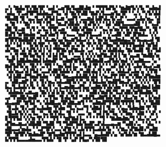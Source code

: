 ▃▚▝▇▟▄▜▚▜▙▜▛▝▄▟▝▃▅▜▙▜▄▟▉▟▆▝▝▜▜▜▟▜▞▝▆▟▇▜▞▞▙▝▚▟▅▟▚▟▄▝▛▃▟▜▛▜▟▟▅▃▛▜▄▝▟▝▇▞▛▟█▝▇▟▚▜▃▃▅▜▄▜▛▝▝▃▚▝▚▜▞▟▟▜▙▟█▝▉▝▄▃▜▃▞▟▜▟▐▃▆▝▄▟▜▝▃▃▆▟▐▟▛▟▃▜▞▃▛▝▃▃▞▃▙▞▅▃▝▟▄▝▇▝▝▝▇▞▝▝▜▝▐▜▃▝▆▃▛▟▉▟▞▝▊▟▜▞▞▝▐▟▝▟█▜▃▃▃▟▉▝▐▝▚▃▛▟█▝▊▃▆▝▚▜▝▃▜▃▜▜▛▃▅▝▝▟█▞▟▜▅▞▞▝▚▃▚▞▅▞▛▜▞▛▇▜▙▞▚▝█▝▉▟▜▝▆▜▅▟▅▝▚▃▛▟▅▜▝▜▚▃▃▝▅▟▜▜▃▃▟▝▝▞▃▟▉▝▟▛▐▛▇▟▃▝▞▞▆▜▛▛▇▟█▟▛▞▜▝▟▃▆▞▄▞▙▃▆▜▟▃▞▞▚▝▅▞▙▜▄▟▆▟▄▃▜▞▙▃▄▃▟▝▉▟▞▝▐▟▝▝▜▞▙▜▛▃▚▝▉▞▜▟▛▃▚▞▙▝▛▞▚▜▞▜▅▞▜▞▜▜▜▜▄▟▟▝▆▜▟▟▞▜▅▝▟▝▟▜▞▟▐▝▟▝▜▛▇▞▄▛▇▃▙▝▃▞▝▜▚▞▟▟▉▟▄▝▇▞▙▟▊▝▊▞▜▟▃▝▄▜▝▜▙▜▅▜▄▜▝▟▐▟▐▜▄▝▝▃▃▜▝▞▞▞▅▛▇▃▛▟▐▝▆▝▄▃▆▝▆▟█▞▅▝▆▛▐▟█▟▅▟▇▟▐▟▅▟▛▝▚▟▆▛▇▜▟▞▜▟▆▟▊▃▟▜▟▞▅▟▝▞▄▟▇▃▃▝▄▝▆▟▜▟▜▞▄▝▉▞▝▃▜▜▝▝▅▞▙▟▐▃▝▝▊▟▝▛▐▞▝▝▄▛▐▟▚▜▝▃▙▞▙▃▞▃▆▝▟▞▅▃▞▟▐▜▟▝▃▃▛▟▉▜▟▟▞▞▚▞▚▟▊▟▄▜▝▞▛▃▝▟▟▃▛▃▙▞▄▝▞▛▇▝▝▟▐▟▉▃▛▜▅▟▜▟▅▝▝▟▊▜▅▃▄▟▟▟█▞▟▟▝▞▅▃▛▛▐▜▚▞▚▜▙▞▟▜▅▟▆▃▝▟▉▃▆▛▐▞▚▝▊▞▅▃▚▟▃▟█▜▞▞▚▞▚▜▟▃▙▞▅▟█▜▅▃▛▃▙▝▞▞▞▝█▜▙▃▜▃▙▟▞▞▙▝▄▜▄▜▝▃▜▃▅▟▇▃▟▜▄▞▄▟▇▞▛▟▞▟▅▝▝▝▊▟▉▟▆▟▐▟▇▝▟▟▅▟▞▃▆▃▄▝▇▞▞▟▐▞▆▝▟▞▆▝▝▝▚▟▊▞▆▟▜▞▜▃▛▟▉▞▆▜▙▟▇▞▜▃▞▜▚▟█▞▅▟▛▝▝▃▜▜▄▝▊▟▄▜▟▝▚▟▟▜▃▟▇▜▟▞▙▟▝▟▃▞▆▝▄▝▐▞▅▟▟▃▄▟▛▝▇▜▟▝▚▝▟▟█▃▄▜▛▟▇▃▆▜▝▝▚▟▆▟▛▜▜▟▊▜▜▜▜▝▜▝▞▝█▟▉▝▊▃▙▝▊▞▃▟▚▃▙▟▅▝▛▟▅▝▜▃▚▃▞▜▝▟▇▟▐▝▊▃▝▞▄▃▜▟▅▟▇▝▛▝▊▝█▃▙▜▞▞▃▜▃▝▚▃▜▞▛▟▃▝▉▝▝▃▃▝▅▝▚▟▐▜▞▜▄▝▞▜▅▞▝▟▇▝▝▟▚▝▊▜▜▜▟▝▞▞▆▝▛▞▝▝▜▜▝▝▆▛▇▟▐▃▝▝▝▝▝▜▝▝▇▟▆▟▆▞▜▝▟▃▚▞▃▞▟▜▅▃▆▃▞▟█▟█▝▜▟▉▝▜▝▜▟▛▜▟▞▙▟▛▃▛▟▃▃▄▃▆▝▚▟▊▞▃▝▝▟▄▝▝▟█▃▃▞▅▟▄▝▝▃▛▜▛▞▃▃▚▛▇▝▞▃▙▜▜▜▃▟▟▞▙▝▝▞▆▃▚▛▇▟▊▞▚▟▇▜▛▝▇▜▛▞▆▟▅▟▛▝▇▜▄▟▆▜▜▜▚▟▐▃▃▝▄▃▙▟▛▞▄▝▅▜▟▞▆▝▇▃▟▟█▃▙▜▜▜▃▃▃▟▅▃▃▜▜▟▞▝█▝▛▝▄▛▐▜▄▞▚▜▉▜▉

